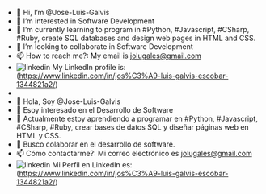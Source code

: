 - 👋 Hi, I’m @Jose-Luis-Galvis
- 👀 I’m interested in Software Development
- 🌱 I’m currently learning to program in #Python, #Javascript, #CSharp, #Ruby, create SQL databases and design web pages in HTML and CSS.
- 💞️ I’m looking to collaborate in Software Development
- 📫 How to reach me?: My email is jolugales@gmail.com
- ![linkedin](https://user-images.githubusercontent.com/92390795/169643255-a3b3498f-4208-4177-95a9-11ea7fe71927.jpg)
My LinkedIn profile is:(https://www.linkedin.com/in/jos%C3%A9-luis-galvis-escobar-1344821a2/)
-
- 👋 Hola, Soy @Jose-Luis-Galvis
- 👀 Esoy interesado en el Desarrollo de Software
- 🌱 Actualmente estoy aprendiendo a programar en #Python, #Javascript, #CSharp, #Ruby, crear bases de datos SQL y diseñar páginas web en HTML y CSS.
- 💞️ Busco colaborar en el desarrollo de software.
- 📫 Cómo contactarme?: Mi correo electrónico es jolugales@gmail.com
- ![linkedin](https://user-images.githubusercontent.com/92390795/169643234-86ba934c-7e4c-4fee-bd0a-c2f52b0cd3b9.jpg)
Mi Perfil en LinkedIn es: (https://www.linkedin.com/in/jos%C3%A9-luis-galvis-escobar-1344821a2/)

<!---
JoseLuisGalvis/JoseLuisGalvis is a ✨ special ✨ repository because its `README.md` (this file) appears on your GitHub profile.
You can click the Preview link to take a look at your changes.
--->
